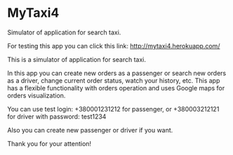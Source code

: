 # MyTaxi4
Simulator of application for search taxi.

For testing this app you can click this link: http://mytaxi4.herokuapp.com/

This is a simulator of application for search taxi.

In this app you can create new orders as a passenger or search new orders as a driver, change current order status, watch your history, etc. This app has a flexible functionality with orders operation and uses Google maps for orders visualization.

You can use test login:
+380001231212 for passenger, or
+380003212121 for driver
with password: test1234

Also you can create new passenger or driver if you want.

Thank you for your attention!
